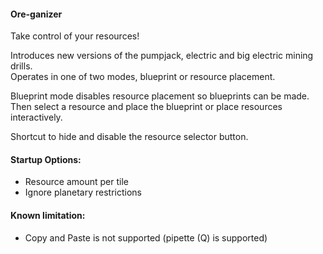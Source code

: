 #### Ore-ganizer  

Take control of your resources!  

Introduces new versions of the pumpjack, electric and big electric mining drills.  
Operates in one of two modes, blueprint or resource placement.

Blueprint mode disables resource placement so blueprints can be made.  
Then select a resource and place the blueprint or place resources interactively.  

Shortcut to hide and disable the resource selector button.  

#### Startup Options:  
* Resource amount per tile  
* Ignore planetary restrictions  

#### Known limitation:
* Copy and Paste is not supported (pipette (Q) is supported)
